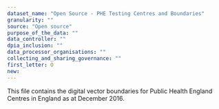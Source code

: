 ```yaml
---
dataset_name: "Open Source - PHE Testing Centres and Boundaries"
granularity: ""
source: "Open source"
purpose_of_the_data: ""
data_controller: ""
dpia_inclusion: ""
data_processor_organisations: ""
collecting_and_sharing_governance: ""
first_letter: O
new: 
---
```

This file contains the digital vector boundaries for Public Health England Centres in England as at December 2016.